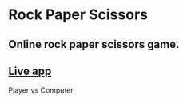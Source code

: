 # Rock Paper Scissors

## Online rock paper scissors game.

## [Live app](https://franekdev.github.io/rock-paper-scissors/)

Player vs Computer
